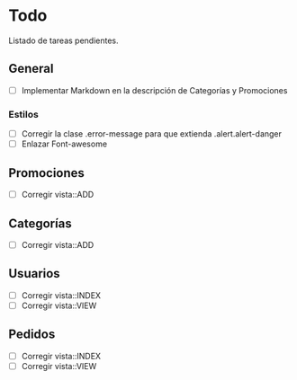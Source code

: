 # Todo

Listado de tareas pendientes.

## General

- [ ] Implementar Markdown en la descripción de Categorías y Promociones

### Estilos
- [ ] Corregir la clase .error-message para que extienda .alert.alert-danger
- [ ] Enlazar Font-awesome

## Promociones
- [ ] Corregir vista::ADD

## Categorías

- [ ] Corregir vista::ADD

## Usuarios
- [ ] Corregir vista::INDEX
- [ ] Corregir vista::VIEW

## Pedidos

- [ ] Corregir vista::INDEX
- [ ] Corregir vista::VIEW